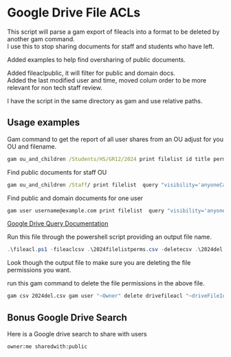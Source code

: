# Google Drive File ACLs

This script will parse a gam export of fileacls into a format to be deleted by another gam command.  
I use this to stop sharing  documents for staff and students who have left.  

Added examples to help find oversharing of public documents.

Added fileaclpublic, it will filter for public and domain docs.  
Added the last modified user and time, moved colum order to be more relevant for non tech staff review.  

I have the script in the same directory as gam and use relative paths.  

## Usage examples

Gam command to get the report of all user shares from an OU adjust for you OU and filename.  

``` cmd
gam ou_and_children /Students/HS/GR12/2024 print filelist id title permissions owners > 2024filelistperms.csv

```

Find public documents for staff OU

``` cmd
gam ou_and_children /Staff/ print filelist  query "visibility='anyoneCanFind' or visibility='anyoneWithLink'"  id title permissions owners filepath lastModifyingUser.emailAddress modifiedTime  > staffpublicacl.csv
```

Find public and domain documents for one user

``` cmd
gam user username@example.com print filelist  query "visibility='anyoneCanFind' or visibility='anyoneWithLink' or visibility='domainCanFind' or visibility='domainWithLink' "  id title permissions owners filepath lastModifyingUser.emailAddress modifiedTime  > userfileacl.csv
```

[Google Drive Query Documentation](https://developers.google.com/drive/api/guides/ref-search-terms)

Run this file through the powershell script providing an output file name.  

``` PowerShell
.\fileacl.ps1 -fileaclcsv .\2024filelistperms.csv -deletecsv .\2024del.csv
```

Look though the output file to make sure you are deleting the file permissions you want.

run this gam command to delete the file permissions in the above file.  

``` cmd
gam csv 2024del.csv gam user "~Owner" delete drivefileacl "~driveFileId" "~permissionId"

```

## Bonus Google Drive Search

Here is a Google drive search to share with users

``` cmd
owner:me sharedwith:public
```
